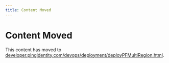 ```yaml
---
title: Content Moved
---
```

# Content Moved

This content has moved to [developer.pingidentity.com/devops/deployment/deployPFMultiRegion.html](https://developer.pingidentity.com/devops/deployment/deployPFMultiRegion.html).
